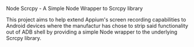 Node Scrcpy - A Simple Node Wrapper to Scrcpy library

This project aims to help extend Appium's screen recording capabilities to Android devices where the manufactur has chose to strip said functionality out of ADB shell by providing a simple Node wrapper to the underlying Scrcpy library.
